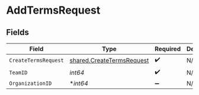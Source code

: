 # AddTermsRequest


## Fields

| Field                                                                  | Type                                                                   | Required                                                               | Description                                                            |
| ---------------------------------------------------------------------- | ---------------------------------------------------------------------- | ---------------------------------------------------------------------- | ---------------------------------------------------------------------- |
| `CreateTermsRequest`                                                   | [shared.CreateTermsRequest](../../models/shared/createtermsrequest.md) | :heavy_check_mark:                                                     | N/A                                                                    |
| `TeamID`                                                               | *int64*                                                                | :heavy_check_mark:                                                     | N/A                                                                    |
| `OrganizationID`                                                       | **int64*                                                               | :heavy_minus_sign:                                                     | N/A                                                                    |